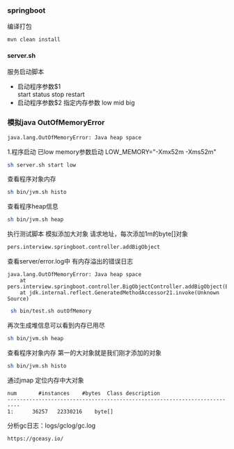 ### springboot
编译打包 
```bash
mvn clean install 
```

####    server.sh
服务启动脚本
- 启动程序参数$1  
    start status stop restart
- 启动程序参数$2
    指定内存参数 low mid big
### 模拟java OutOfMemoryError
```bash
java.lang.OutOfMemoryError: Java heap space
```

1.程序启动 
已low memory参数启动 
LOW_MEMORY="-Xmx52m -Xms52m"

```bash
sh server.sh start low 
```

查看程序对象内存
```bash
sh bin/jvm.sh histo
```

查看程序heap信息
```bash
sh bin/jvm.sh heap
```

执行测试脚本
模拟添加大对象
请求地址，每次添加1m的byte[]对象
```bash
pers.interview.springboot.controller.addBigObject
```
查看server/error.log中 有内存溢出的错误日志
```text
java.lang.OutOfMemoryError: Java heap space
	at pers.interview.springboot.controller.BigObjectController.addBigObject(BigObjectController.java:26)
	at jdk.internal.reflect.GeneratedMethodAccessor21.invoke(Unknown Source)
```

```bash
 sh bin/test.sh outOfMemory 
```

再次生成堆信息可以看到内存已用尽
```bash
sh bin/jvm.sh heap
```
查看程序对象内存 第一的大对象就是我们刚才添加的对象
```bash
sh bin/jvm.sh histo

```
通过jmap 定位内存中大对象
```text
num 	  #instances	#bytes	Class description
--------------------------------------------------------------------------
1:		36257	22330216	byte[]
```

分析gc日志：logs/gclog/gc.log
```text
https://gceasy.io/
```

